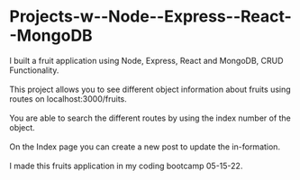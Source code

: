 # Projects-w--Node--Express--React--MongoDB
I built a fruit application using Node, Express, React and MongoDB, CRUD Functionality. <br><br>
This project allows you to see different object information about fruits using routes on localhost:3000/fruits. <br><br>
You are able to search the different routes by using the index number of the object. <br><br>
On the Index page you can create a new post to update the in-formation. <br><br>
I made this fruits application in my coding bootcamp 05-15-22. <br><br>
